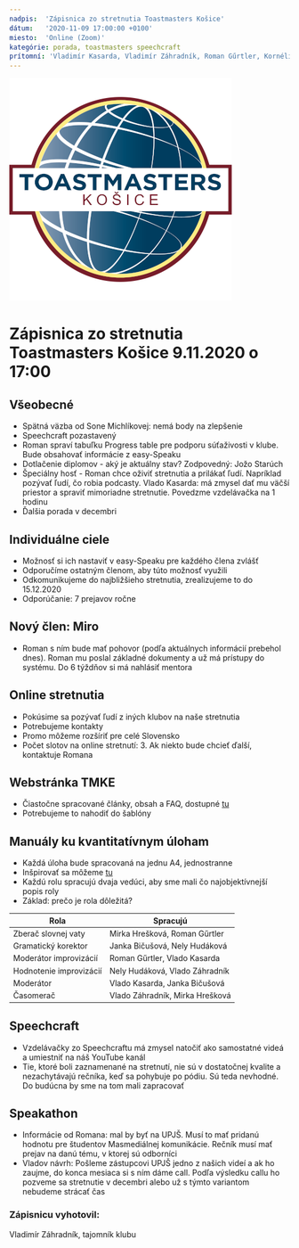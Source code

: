 ```yaml
---
nadpis:  'Zápisnica zo stretnutia Toastmasters Košice'
dátum:   '2020-11-09 17:00:00 +0100'
miesto:  'Online (Zoom)'
kategórie: porada, toastmasters speechcraft
prítomní: 'Vladimír Kasarda, Vladimír Záhradník, Roman Gűrtler, Kornélia Hudáková, Miroslava Hrešková, Jana Bičušová'
---
```


![alt text][logo]
# Zápisnica zo stretnutia Toastmasters Košice 9.11.2020 o 17:00

## Všeobecné
- Spätná väzba od Sone Michlíkovej: nemá body na zlepšenie
- Speechcraft pozastavený
- Roman spraví tabuľku Progress table pre podporu súťaživosti v klube. Bude obsahovať informácie z easy-Speaku
- Dotlačenie diplomov - aký je aktuálny stav? Zodpovedný: Jožo Starúch
- Špeciálny hosť - Roman chce oživiť stretnutia a prilákať ľudí. Napríklad pozývať ľudí, čo robia podcasty. Vlado Kasarda: má zmysel dať mu väčší priestor a spraviť mimoriadne stretnutie. Povedzme vzdelávačka na 1 hodinu
- Ďalšia porada v decembri

## Individuálne ciele
- Možnosť si ich nastaviť v easy-Speaku pre každého člena zvlášť
- Odporučíme ostatným členom, aby túto možnosť využili
- Odkomunikujeme do najbližšieho stretnutia, zrealizujeme to do 15.12.2020
- Odporúčanie: 7 prejavov ročne

## Nový člen: Miro
- Roman s ním bude mať pohovor (podľa aktuálnych informácií prebehol dnes). Roman mu poslal základné dokumenty a už má prístupy do systému. Do 6 týždňov si má nahlásiť mentora

## Online stretnutia
- Pokúsime sa pozývať ľudí z iných klubov na naše stretnutia
- Potrebujeme kontakty
- Promo môžeme rozšíriť pre celé Slovensko
- Počet slotov na online stretnutí: 3. Ak niekto bude chcieť ďalší, kontaktuje Romana

## Webstránka TMKE
- Čiastočne spracované články, obsah a FAQ, dostupné [tu](https://github.com/toastmasters-kosice/PR/tree/master/web)
- Potrebujeme to nahodiť do šablóny

## Manuály ku kvantitatívnym úloham
- Každá úloha bude spracovaná na jednu A4, jednostranne
- Inšpirovať sa môžeme [tu](https://slovenski.toastmasters.sk/stretnutia/role-na-stretnuti)
- Každú rolu spracujú dvaja vedúci, aby sme mali čo najobjektívnejší popis roly
- Základ: prečo je rola dôležitá?

| Rola                    | Spracujú                        |
|-------------------------|---------------------------------|
| Zberač slovnej vaty     | Mirka Hrešková, Roman Gűrtler   |
| Gramatický korektor     | Janka Bičušová, Nely Hudáková   |
| Moderátor improvizácií  | Roman Gűrtler, Vlado Kasarda    |
| Hodnotenie improvizácií | Nely Hudáková, Vlado Záhradník  |
| Moderátor               | Vlado Kasarda, Janka Bičušová   |
| Časomerač               | Vlado Záhradník, Mirka Hrešková |

## Speechcraft
- Vzdelávačky zo Speechcraftu má zmysel natočiť ako samostatné videá a umiestniť na náš YouTube kanál
- Tie, ktoré boli zaznamenané na stretnutí, nie sú v dostatočnej kvalite a nezachytávajú rečníka, keď sa pohybuje po pódiu. Sú teda nevhodné. Do budúcna by sme na tom mali zapracovať

## Speakathon
- Informácie od Romana: mal by byť na UPJŠ. Musí to mať pridanú hodnotu pre študentov Masmediálnej komunikácie. Rečník musí mať prejav na danú tému, v ktorej sú odborníci
- Vladov návrh: Pošleme zástupcovi UPJŠ jedno z našich videí a ak ho zaujme, do konca mesiaca si s ním dáme call. Podľa výsledku callu ho pozveme sa stretnutie v decembri alebo už s týmto variantom nebudeme strácať čas

### Zápisnicu vyhotovil:
Vladimír Záhradník,
tajomník klubu

[logo]: https://github.com/toastmasters-kosice/graficke-podklady/raw/master/Log%C3%A1/%C5%A0tandardn%C3%A9%20zmen%C5%A1en%C3%A9%20logo%20TMKE.png "Logo Toastmasters Košice"
